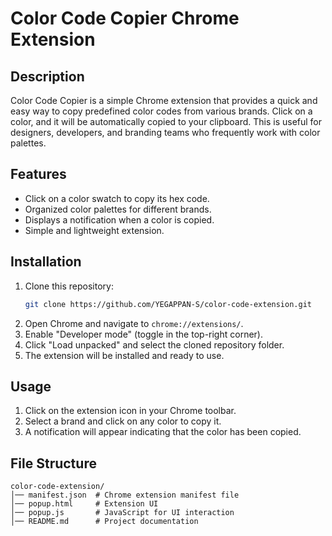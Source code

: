 # Color Code Copier Chrome Extension

## Description
Color Code Copier is a simple Chrome extension that provides a quick and easy way to copy predefined color codes from various brands. Click on a color, and it will be automatically copied to your clipboard. This is useful for designers, developers, and branding teams who frequently work with color palettes.

## Features
- Click on a color swatch to copy its hex code.
- Organized color palettes for different brands.
- Displays a notification when a color is copied.
- Simple and lightweight extension.

## Installation
1. Clone this repository:
   ```sh
   git clone https://github.com/YEGAPPAN-S/color-code-extension.git
   ```
2. Open Chrome and navigate to `chrome://extensions/`.
3. Enable "Developer mode" (toggle in the top-right corner).
4. Click "Load unpacked" and select the cloned repository folder.
5. The extension will be installed and ready to use.

## Usage
1. Click on the extension icon in your Chrome toolbar.
2. Select a brand and click on any color to copy it.
3. A notification will appear indicating that the color has been copied.

## File Structure
```
color-code-extension/
│── manifest.json  # Chrome extension manifest file
│── popup.html     # Extension UI
│── popup.js       # JavaScript for UI interaction
│── README.md      # Project documentation
```
